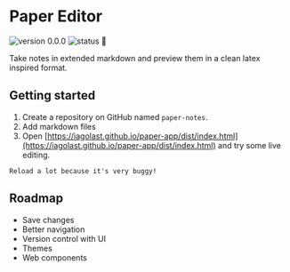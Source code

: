 # Paper Editor 

![version 0.0.0](https://wt-4c17b3c888c61e0fdd8b150c4789e9c0-0.sandbox.auth0-extend.com/squire-server/version/v0.0.0/60A561) ![status :rocket:](https://wt-4c17b3c888c61e0fdd8b150c4789e9c0-0.sandbox.auth0-extend.com/squire-server/status/%20%F0%9F%8D%90%E2%9C%A8/82A0BC)

Take notes in extended markdown and preview them in a clean latex inspired format.

## Getting started

1. Create a repository on GitHub named `paper-notes`.
2. Add markdown files
3. Open [https://iagolast.github.io/paper-app/dist/index.html](https://iagolast.github.io/paper-app/dist/index.html) and try some live editing.

`Reload a lot because it's very buggy!`


## Roadmap

- Save changes
- Better navigation
- Version control with UI
- Themes
- Web components

